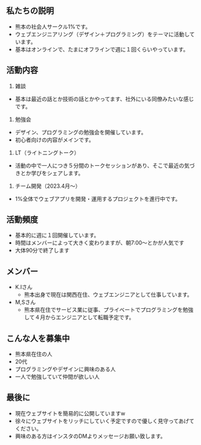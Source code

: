 ## 私たちの説明
- 熊本の社会人サークル1%です。
- ウェブエンジニアリング（デザイン＋プログラミング）をテーマに活動しています。
- 基本はオンラインで、たまにオフラインで週に１回くらいやっています。



## 活動内容
1. 雑談
  - 基本は最近の話とか技術の話とかやってます、社外にいる同僚みたいな感じです。
1. 勉強会
  - デザイン、プログラミングの勉強会を開催しています。
  - 初心者向けの内容がメインです。
1. LT（ライトニングトーク）
  - 活動の中で一人につき５分間のトークセッションがあり、そこで最近の気づきとか学びをシェアします。
1. チーム開発（2023.4月〜）
  - 1%全体でウェブアプリを開発・運用するプロジェクトを進行中です。


## 活動頻度
- 基本的に週に１回開催しています。
- 時間はメンバーによって大きく変わりますが、朝7:00〜とかが人気です
- 大体90分で終了します


## メンバー
- K.Iさん
  - 熊本出身で現在は関西在住、ウェブエンジニアとして仕事しています。
- M,Sさん
  - 熊本県在住でサービス業に従事、プライベートでプログラミングを勉強して４月からエンジニアとして転職予定です。


## こんな人を募集中
- 熊本県在住の人
- 20代
- プログラミングやデザインに興味のある人
- 一人で勉強していて仲間が欲しい人


## 最後に
- 現在ウェブサイトを簡易的に公開していますw
- 徐々にウェブサイトをリッチにしていく予定ですので優しく見守ってあげてください。
- 興味のある方はインスタのDMよりメッセージお願い致します。
